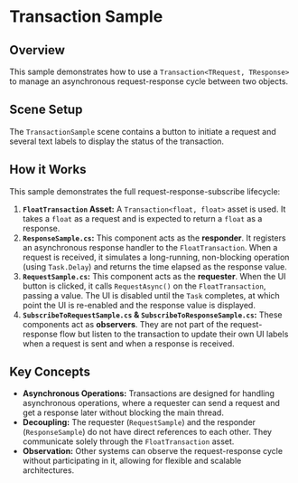 # Transaction Sample

## Overview

This sample demonstrates how to use a `Transaction<TRequest, TResponse>` to manage an asynchronous request-response cycle between two objects.

## Scene Setup

The `TransactionSample` scene contains a button to initiate a request and several text labels to display the status of the transaction.

## How it Works

This sample demonstrates the full request-response-subscribe lifecycle:

1.  **`FloatTransaction` Asset:** A `Transaction<float, float>` asset is used. It takes a `float` as a request and is expected to return a `float` as a response.
2.  **`ResponseSample.cs`:** This component acts as the **responder**. It registers an asynchronous response handler to the `FloatTransaction`. When a request is received, it simulates a long-running, non-blocking operation (using `Task.Delay`) and returns the time elapsed as the response value.
3.  **`RequestSample.cs`:** This component acts as the **requester**. When the UI button is clicked, it calls `RequestAsync()` on the `FloatTransaction`, passing a value. The UI is disabled until the `Task` completes, at which point the UI is re-enabled and the response value is displayed.
4.  **`SubscribeToRequestSample.cs` & `SubscribeToResponseSample.cs`:** These components act as **observers**. They are not part of the request-response flow but listen to the transaction to update their own UI labels when a request is sent and when a response is received.

## Key Concepts

*   **Asynchronous Operations:** Transactions are designed for handling asynchronous operations, where a requester can send a request and get a response later without blocking the main thread.
*   **Decoupling:** The requester (`RequestSample`) and the responder (`ResponseSample`) do not have direct references to each other. They communicate solely through the `FloatTransaction` asset.
*   **Observation:** Other systems can observe the request-response cycle without participating in it, allowing for flexible and scalable architectures.
